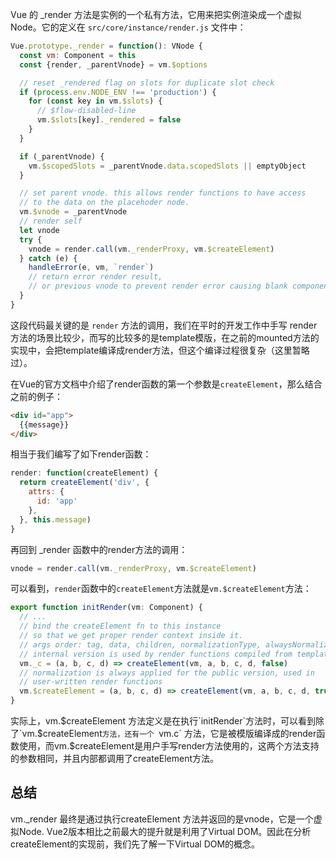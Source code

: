 Vue 的 _render 方法是实例的一个私有方法，它用来把实例渲染成一个虚拟Node。它的定义在 `src/core/instance/render.js` 文件中：

```js
Vue.prototype._render = function(): VNode {
  const vm: Component = this
  const {render, _parentVnode} = vm.$options

  // reset _rendered flag on slots for duplicate slot check
  if (process.env.NODE_ENV !== 'production') {
    for (const key in vm.$slots) {
      // $flow-disabled-line
      vm.$slots[key]._rendered = false
    }
  }

  if (_parentVnode) {
    vm.$scopedSlots = _parentVnode.data.scopedSlots || emptyObject
  }

  // set parent vnode. this allows render functions to have access
  // to the data on the placehoder node.
  vm.$vnode = _parentVnode
  // render self
  let vnode
  try {
    vnode = render.call(vm._renderProxy, vm.$createElement)
  } catch (e) {
    handleError(e, vm, `render`)
    // return error render result,
    // or previous vnode to prevent render error causing blank component
  }
}
```

这段代码最关键的是 `render` 方法的调用，我们在平时的开发工作中手写 render 方法的场景比较少，而写的比较多的是template模版，在之前的mounted方法的实现中，会把template编译成render方法，但这个编译过程很复杂（这里暂略过）。

在Vue的官方文档中介绍了render函数的第一个参数是`createElement`，那么结合之前的例子：

```html
<div id="app">
  {{message}}
</div>
```

相当于我们编写了如下render函数：

```js
render: function(createElement) {
  return createElement('div', {
    attrs: {
      id: 'app'
    },
  }, this.message)
}
```

再回到 _render 函数中的render方法的调用：

```js
vnode = render.call(vm._renderProxy, vm.$createElement)
```

可以看到，`render`函数中的`createElement`方法就是`vm.$createElement`方法：

```js
export function initRender(vm: Component) {
  // ...
  // bind the createElement fn to this instance
  // so that we get proper render context inside it.
  // args order: tag, data, children, normalizationType, alwaysNormalize
  // internal version is used by render functions compiled from templates
  vm._c = (a, b, c, d) => createElement(vm, a, b, c, d, false)
  // normalization is always applied for the public version, used in
  // user-written render functions
  vm.$createElement = (a, b, c, d) => createElement(vm, a, b, c, d, true)
}
```

实际上，vm.$createElement 方法定义是在执行`initRender`方法时，可以看到除了`vm.$createElement`方法，还有一个 `vm.c` 方法，它是被模版编译成的render函数使用，而vm.$createElement是用户手写render方法使用的，这两个方法支持的参数相同，并且内部都调用了createElement方法。

## 总结

vm._render 最终是通过执行createElement 方法并返回的是vnode，它是一个虚拟Node. Vue2版本相比之前最大的提升就是利用了Virtual DOM。因此在分析createElement的实现前，我们先了解一下Virtual DOM的概念。
